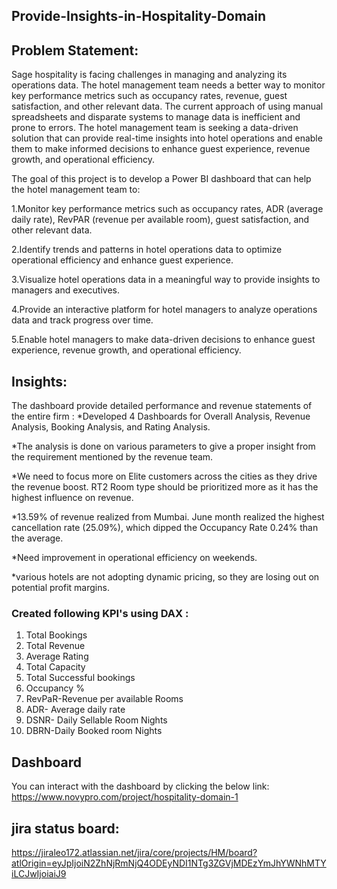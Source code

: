 ## Provide-Insights-in-Hospitality-Domain

## Problem Statement: 

Sage hospitality is facing challenges in managing and analyzing its operations data. The hotel management team needs a better way to monitor key performance metrics such as occupancy rates, revenue, guest satisfaction, and other relevant data. The current approach of using manual spreadsheets and disparate systems to manage data is inefficient and prone to errors. The hotel management team is seeking a data-driven solution that can provide real-time insights into hotel operations and enable them to make informed decisions to enhance guest experience, revenue growth, and operational efficiency.

The goal of this project is to develop a Power BI dashboard that can help the hotel management team to:

1.Monitor key performance metrics such as occupancy rates, ADR (average daily rate), RevPAR (revenue per available room), guest satisfaction, and other relevant data.

2.Identify trends and patterns in hotel operations data to optimize operational efficiency and enhance guest experience.

3.Visualize hotel operations data in a meaningful way to provide insights to managers and executives.


4.Provide an interactive platform for hotel managers to analyze operations data and track progress over time.


5.Enable hotel managers to make data-driven decisions to enhance guest experience, revenue growth, and operational efficiency.

## Insights:

The dashboard provide detailed performance and revenue statements of the entire firm :
*Developed 4 Dashboards for Overall Analysis, Revenue Analysis, Booking Analysis, and Rating Analysis.

*The analysis is done on various parameters to give a proper insight from the requirement mentioned by the revenue team. 

*We need to focus more on Elite customers across the cities as they drive the revenue boost. RT2 Room type should be prioritized more as it has the highest influence on revenue.

*13.59% of revenue realized from Mumbai. June month realized the highest cancellation rate (25.09%), which dipped the Occupancy Rate 0.24% than the average.

*Need improvement in operational efficiency on weekends.

*various hotels are not adopting dynamic pricing, so they are losing out on potential profit margins.


### Created following KPI's using DAX :

1. Total Bookings
2. Total Revenue
3. Average Rating
4. Total Capacity
5. Total Successful bookings
6. Occupancy %
7. RevPaR-Revenue per available Rooms
8. ADR- Average daily rate
9. DSNR- Daily Sellable Room Nights
10. DBRN-Daily Booked room Nights



## Dashboard
You can interact with the dashboard by clicking the below link:
 https://www.novypro.com/project/hospitality-domain-1
 
 ## jira status board:
https://jiraleo172.atlassian.net/jira/core/projects/HM/board?atlOrigin=eyJpIjoiN2ZhNjRmNjQ4ODEyNDI1NTg3ZGVjMDEzYmJhYWNhMTYiLCJwIjoiaiJ9
